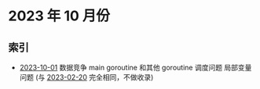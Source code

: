 # 2023 年 10 月份

## 索引

- [2023-10-01](#) 数据竞争 main goroutine 和其他 goroutine 调度问题 局部变量问题 (与 [2023-02-20](../02/20/README.md) 完全相同，不做收录)

